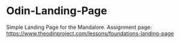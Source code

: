 # Odin-Landing-Page
 
Simple Landing Page for the Mandalore.
Assignment page: https://www.theodinproject.com/lessons/foundations-landing-page

